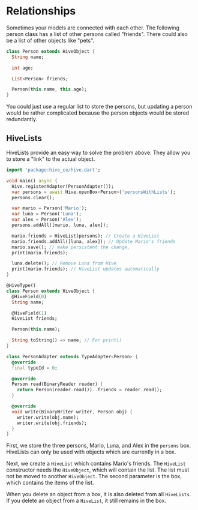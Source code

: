 # Relationships

Sometimes your models are connected with each other. The following person class has a list of other persons called "friends". There could also be a list of other objects like "pets".

```dart
class Person extends HiveObject {
  String name;

  int age;

  List<Person> friends;

  Person(this.name, this.age);
}
```

You could just use a regular list to store the persons, but updating a person would be rather complicated because the person objects would be stored redundantly.

## HiveLists

HiveLists provide an easy way to solve the problem above. They allow you to store a "link" to the actual object.

```dart
import 'package:hive_ce/hive.dart';

void main() async {
  Hive.registerAdapter(PersonAdapter());
  var persons = await Hive.openBox<Person>('personsWithLists');
  persons.clear();

  var mario = Person('Mario');
  var luna = Person('Luna');
  var alex = Person('Alex');
  persons.addAll([mario, luna, alex]);

  mario.friends = HiveList(persons); // Create a HiveList
  mario.friends.addAll([luna, alex]); // Update Mario's friends
  mario.save(); // make persistent the change,
  print(mario.friends);

  luna.delete(); // Remove Luna from Hive
  print(mario.friends); // HiveList updates automatically
}

@HiveType()
class Person extends HiveObject {
  @HiveField(0)
  String name;

  @HiveField(1)
  HiveList friends;

  Person(this.name);

  String toString() => name; // For print()
}

class PersonAdapter extends TypeAdapter<Person> {
  @override
  final typeId = 0;

  @override
  Person read(BinaryReader reader) {
    return Person(reader.read())..friends = reader.read();
  }

  @override
  void write(BinaryWriter writer, Person obj) {
    writer.write(obj.name);
    writer.write(obj.friends);
  }
}
```

First, we store the three persons, Mario, Luna, and Alex in the `persons` box. HiveLists can only be used with objects which are currently in a box.

Next, we create a `HiveList` which contains Mario's friends. The `HiveList` constructor needs the `HiveObject`, which will contain the list. The list must not be moved to another `HiveObject`. The second parameter is the box, which contains the items of the list.

When you delete an object from a box, it is also deleted from all `HiveLists`. If you delete an object from a `HiveList`, it still remains in the box.
